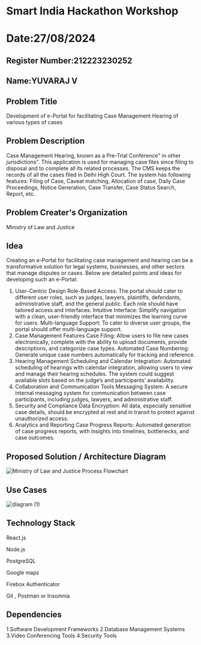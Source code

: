 # Smart India Hackathon Workshop
# Date:27/08/2024
## Register Number:212223230252
## Name:YUVARAJ V
## Problem Title
Development of e-Portal for facilitating Case Management Hearing of various types of cases
## Problem Description
Case Management Hearing, known as a Pre-Trial Conference" in other jurisdictions". This application is used for managing case files since filing to disposal and to complete all its related processes. The CMS keeps the records of all the cases filed in Delhi High Court. The system has following features: Filing of Case, Caveat matching, Allocation of case, Daily Case Proceedings, Notice Generation, Case Transfer, Case Status Search, Report, etc.
## Problem Creater's Organization
Ministry of Law and Justice

## Idea
Creating an e-Portal for facilitating case management and hearing can be a transformative solution for legal systems, businesses, and other sectors that manage disputes or cases. Below are detailed points and ideas for developing such an e-Portal:
1. User-Centric Design
Role-Based Access: The portal should cater to different user roles, such as judges, lawyers, plaintiffs, defendants, administrative staff, and the general public. Each role should have tailored access and interfaces.
Intuitive Interface: Simplify navigation with a clean, user-friendly interface that minimizes the learning curve for users.
Multi-language Support: To cater to diverse user groups, the portal should offer multi-language support.
2. Case Management Features
Case Filing: Allow users to file new cases electronically, complete with the ability to upload documents, provide descriptions, and categorize case types.
Automated Case Numbering: Generate unique case numbers automatically for tracking and reference.
3. Hearing Management
Scheduling and Calendar Integration: Automated scheduling of hearings with calendar integration, allowing users to view and manage their hearing schedules. The system could suggest available slots based on the judge’s and participants’ availability.
4. Collaboration and Communication Tools
Messaging System: A secure internal messaging system for communication between case participants, including judges, lawyers, and administrative staff.
5. Security and Compliance
Data Encryption: All data, especially sensitive case details, should be encrypted at rest and in transit to protect against unauthorized access.
6. Analytics and Reporting
Case Progress Reports: Automated generation of case progress reports, with insights into timelines, bottlenecks, and case outcomes.


## Proposed Solution / Architecture Diagram
![Ministry of Law and Justice Process Flowchart](https://github.com/user-attachments/assets/f93a3fc6-7799-4e0a-b3a9-d982eac47bea)




## Use Cases
![diagram (1)](https://github.com/user-attachments/assets/0451ed8f-c54a-4675-aad3-ee64cc29f3fb)



## Technology Stack
React.js

Node.js

PostgreSQL

Google maps

Firebox Authenticator

Git , Postman or Insomnia


## Dependencies
1.Software Development Frameworks
2.Database Management Systems
3.Video Conferencing Tools
4.Security Tools

